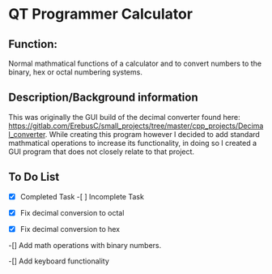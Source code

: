 QT Programmer Calculator
========================

Function: 
---------

Normal mathmatical functions of a calculator and to convert numbers to the binary, hex or octal numbering systems.

Description/Background information
----------------------------------

This was originally the GUI build of the decimal converter found here: https://gitlab.com/ErebusC/small_projects/tree/master/cpp_projects/Decimal_converter. While creating this program however I decided to add standard mathmatical operations to increase its functionality, in doing so I created a GUI program that does not closely relate to that project. 

To Do List
----------

-[x] Completed Task -[ ] Incomplete Task

-[x] Fix decimal conversion to octal

-[x] Fix decimal conversion to hex

-[] Add math operations with binary numbers.

-[] Add keyboard functionality



